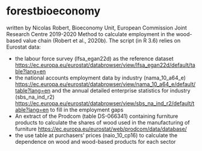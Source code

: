 # forestbioeconomy
written by Nicolas Robert, Bioeconomy Unit, European Commission Joint Research Centre
2019-2020
Method to calculate employment in the wood-based value chain (Robert et al., 2020b). 
The script (in R 3.6) relies on Eurostat data: 
-	the labour force survey (lfsa_egan22d) as the reference dataset 	 https://ec.europa.eu/eurostat/databrowser/view/lfsa_egan22d/default/table?lang=en 
-	the national accounts employment data by industry (nama_10_a64_e)	 https://ec.europa.eu/eurostat/databrowser/view/nama_10_a64_e/default/table?lang=en  and the annual detailed enterprise statistics for industry (sbs_na_ind_r2)	 https://ec.europa.eu/eurostat/databrowser/view/sbs_na_ind_r2/default/table?lang=en to fill in the employment gaps
-	An extract of the Prodcom (table DS-066341) containing furniture products to calculate the shares of wood used in the manufacturing of furniture	 https://ec.europa.eu/eurostat/web/prodcom/data/database/  
-	the use table at purchasers’ prices (naio_10_cp16) to calculate the dependence on wood and wood-based products for each sector	 
